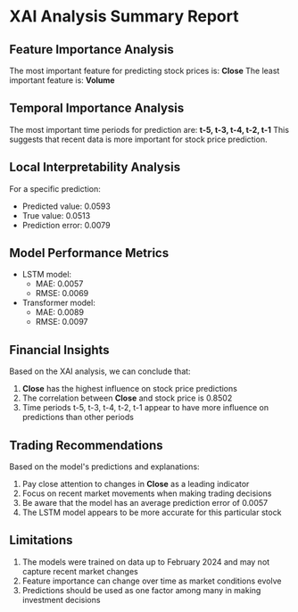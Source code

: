 # XAI Analysis Summary Report

## Feature Importance Analysis

The most important feature for predicting stock prices is: **Close**
The least important feature is: **Volume**

## Temporal Importance Analysis

The most important time periods for prediction are: **t-5, t-3, t-4, t-2, t-1**
This suggests that recent data is more important for stock price prediction.

## Local Interpretability Analysis

For a specific prediction:

- Predicted value: 0.0593
- True value: 0.0513
- Prediction error: 0.0079

## Model Performance Metrics

- LSTM model:
  - MAE: 0.0057
  - RMSE: 0.0069
- Transformer model:
  - MAE: 0.0089
  - RMSE: 0.0097

## Financial Insights

Based on the XAI analysis, we can conclude that:

1. **Close** has the highest influence on stock price predictions
2. The correlation between **Close** and stock price is 0.8502
3. Time periods t-5, t-3, t-4, t-2, t-1 appear to have more influence on predictions than other periods

## Trading Recommendations

Based on the model's predictions and explanations:

1. Pay close attention to changes in **Close** as a leading indicator
2. Focus on recent market movements when making trading decisions
3. Be aware that the model has an average prediction error of 0.0057
4. The LSTM model appears to be more accurate for this particular stock

## Limitations

1. The models were trained on data up to February 2024 and may not capture recent market changes
2. Feature importance can change over time as market conditions evolve
3. Predictions should be used as one factor among many in making investment decisions
